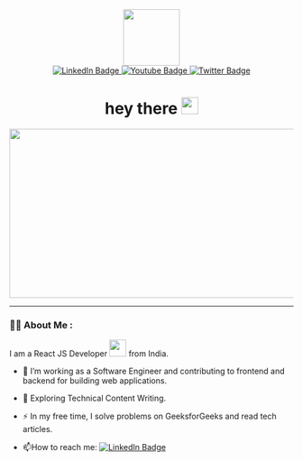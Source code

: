 <div id="header" align="center">
  <img src="https://media.giphy.com/media/M9gbBd9nbDrOTu1Mqx/giphy.gif" width="100"/>
</div>
 

<div id="badges" id="header" align="center">
  <a href="https://www.linkedin.com/in/sunny-raj-7b9bb2243">
    <img src="https://img.shields.io/badge/LinkedIn-blue?style=for-the-badge&logo=linkedin&logoColor=white" alt="LinkedIn Badge"/>
  </a>
  <a href="https://www.instagram.com/sunny_sharma8540/">
    <img src= "https://img.shields.io/badge/instagram-red?style=for-the-badge&logo=instagram&logoColor=white" alt="Youtube Badge"/>
  </a>
  <a href="https://x.com/SunnySh78379892">
    <img src="https://img.shields.io/badge/Twitter-blue?style=for-the-badge&logo=twitter&logoColor=white" alt="Twitter Badge"/>
  </a>
</div>
<div id="badges" align="center">
  <img src="https://komarev.com/ghpvc/?username=devsany&style=flat-square&color=blue" alt=""/>
</div>
<h1 align="center">
  hey there
  <img src="https://media.giphy.com/media/hvRJCLFzcasrR4ia7z/giphy.gif" width="30px"/>
</h1>
<div align="center">
  <img src="https://media.giphy.com/media/dWesBcTLavkZuG35MI/giphy.gif" width="600" height="300"/>
</div>
 <hr>
 
### :woman_technologist: About Me :
I am a React JS Developer <img src="https://media.giphy.com/media/WUlplcMpOCEmTGBtBW/giphy.gif" width="30"> from India.
- :telescope: I’m working as a Software Engineer and contributing to frontend and backend for building web applications.

- :seedling: Exploring Technical Content Writing.

- :zap: In my free time, I solve problems on GeeksforGeeks and read tech articles.

- :mailbox:How to reach me:   <a href="https://www.linkedin.com/in/sunny-raj-7b9bb2243">
    <img src="https://img.shields.io/badge/LinkedIn-blue?style=for-the-badge&logo=linkedin&logoColor=white" alt="LinkedIn Badge"/>
  </a>
